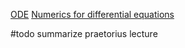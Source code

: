 
[ODE](ODE.md)
[Numerics for differential equations](Numerics%20for%20differential%20equations.md)


#todo summarize praetorius lecture


